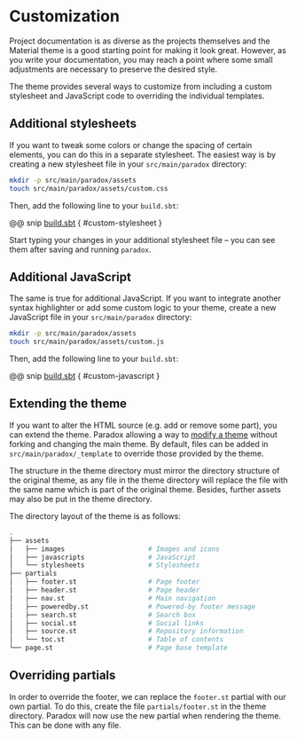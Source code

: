 # Customization

Project documentation is as diverse as the projects themselves and the Material
theme is a good starting point for making it look great. However, as you write
your documentation, you may reach a point where some small adjustments are
necessary to preserve the desired style.

The theme provides several ways to customize from including a custom stylesheet
and JavaScript code to overriding the individual templates.

## Additional stylesheets

If you want to tweak some colors or change the spacing of certain elements,
you can do this in a separate stylesheet. The easiest way is by creating a
new stylesheet file in your `src/main/paradox` directory:

``` sh
mkdir -p src/main/paradox/assets
touch src/main/paradox/assets/custom.css
```

Then, add the following line to your `build.sbt`:

@@ snip [build.sbt]($root$/build.sbt) { #custom-stylesheet }

Start typing your changes in your additional stylesheet file – you can see them
after saving and running `paradox`.

## Additional JavaScript

The same is true for additional JavaScript. If you want to integrate another
syntax highlighter or add some custom logic to your theme, create a new
JavaScript file in your `src/main/paradox` directory:

``` sh
mkdir -p src/main/paradox/assets
touch src/main/paradox/assets/custom.js
```

Then, add the following line to your `build.sbt`:

@@ snip [build.sbt]($root$/build.sbt) { #custom-javascript }

## Extending the theme

If you want to alter the HTML source (e.g. add or remove some part), you can
extend the theme. Paradox allowing a way to [modify a theme] without
forking and changing the main theme. By default, files can be added in
`src/main/paradox/_template` to override those provided by the theme.

 [modify a theme]: http://developer.lightbend.com/docs/paradox/latest/features/theming.html#modify-a-theme

The structure in the theme directory must mirror the directory structure of the
original theme, as any file in the theme directory will replace the file with
the same name which is part of the original theme. Besides, further assets
may also be put in the theme directory.

The directory layout of the theme is as follows:

``` sh
.
├── assets
│   ├── images                     # Images and icons
│   ├── javascripts                # JavaScript
│   └── stylesheets                # Stylesheets
├── partials
│   ├── footer.st                  # Page footer
│   ├── header.st                  # Page header
│   ├── nav.st                     # Main navigation
│   ├── poweredby.st               # Powered-by footer message
│   ├── search.st                  # Search box
│   ├── social.st                  # Social links
│   ├── source.st                  # Repository information
│   └── toc.st                     # Table of contents
└── page.st                        # Page base template
```

## Overriding partials

In order to override the footer, we can replace the `footer.st` partial with
our own partial. To do this, create the file `partials/footer.st` in the
theme directory. Paradox will now use the new partial when rendering the theme.
This can be done with any file.
